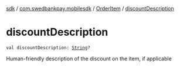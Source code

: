 [sdk](../../index.md) / [com.swedbankpay.mobilesdk](../index.md) / [OrderItem](index.md) / [discountDescription](./discount-description.md)

# discountDescription

`val discountDescription: `[`String`](https://kotlinlang.org/api/latest/jvm/stdlib/kotlin/-string/index.html)`?`

Human-friendly description of the discount on the item, if applicable

